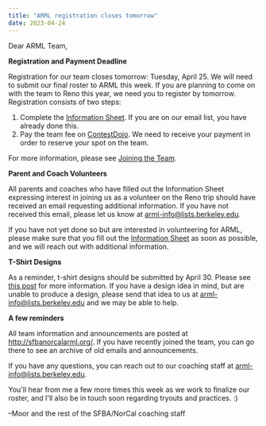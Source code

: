 ```yaml
---
title: "ARML registration closes tomorrow"
date: 2023-04-24
---
```


Dear ARML Team,

**Registration and Payment Deadline**

Registration for our team closes tomorrow: Tuesday, April 25. We will need to
submit our final roster to ARML this week. If you are planning to come on with
the team to Reno this year, we need you to register by tomorrow. Registration
consists of two steps:

1. Complete the [Information Sheet](https://forms.gle/aRn5qh9frHUZEno56). 
   If you are on our email list, you have already done this.
2. Pay the team fee on [ContestDojo](https://contestdojo.com/). We need to
   receive your payment in order to reserve your spot on the team.

For more information, please see [Joining the Team](https://sfbanorcalarml.org/join/).

**Parent and Coach Volunteers**

All parents and coaches who have filled out the Information Sheet expressing
interest in joining us as a volunteer on the Reno trip should have received an
email requesting additional information. If you have not received this email,
please let us know at arml-info@lists.berkeley.edu.

If you have not yet done so but are interested in volunteering for ARML, please
make sure that you fill out the [Information
Sheet](https://forms.gle/aRn5qh9frHUZEno56) as soon as possible, and we will
reach out with additional information.

**T-Shirt Designs**

As a reminder, t-shirt designs should be submitted by April 30. Please see
[this post](/news/season-2023/2023-arml-information/) for more information.
If you have a design idea in mind, but are unable to produce a design, please
send that idea to us at arml-info@lists.berkeley.edu and we may be able to help.

**A few reminders**

All team information and announcements are posted at http://sfbanorcalarml.org/.
If you have recently joined the team, you can go there to see an archive of old
emails and announcements. 

If you have any questions, you can reach out to our coaching staff at
arml-info@lists.berkeley.edu.

You'll hear from me a few more times this week as we work to finalize our
roster, and I'll also be in touch soon regarding tryouts and practices. :)

–Moor and the rest of the SFBA/NorCal coaching staff
